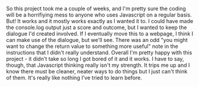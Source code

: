 So this project took me a couple of weeks, and I'm pretty sure the coding will be a horrifiying mess to anyone who uses Javascript on a regular basis. But! It works and
it mostly works exactly as I wanted it to. I could have made the console.log output just a score and outcome, but I wanted to keep the dialogue I'd created involved. If
I eventually move this to a webpage, I think I can make use of the dialogue, but we'll see. There was an odd "you might want to change the return value to something 
more useful" note in the instructions that I didn't really understand. Overall I'm pretty happy with this project - it didn't take so long I got bored of it and it 
works. I have to say, though, that Javascript thinking really isn't my strength. It trips me up and I know there must be cleaner, neater ways to do things but I just 
can't think of them. It's really like nothing I've tried to learn before. 